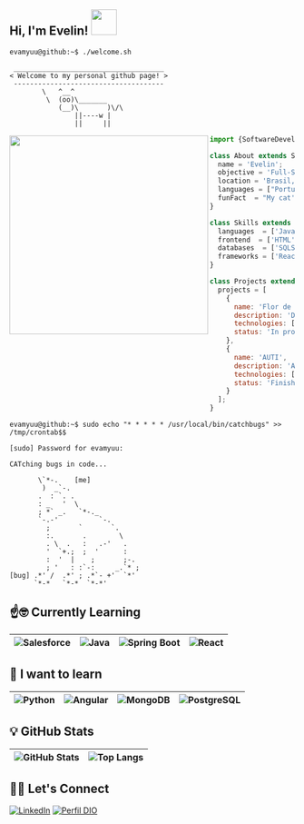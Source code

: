 <h2> Hi, I'm Evelin! <img src="https://media.giphy.com/media/3vOB7lZQvYKoE/giphy.gif" width="45"></h2>

```console
evamyuu@github:~$ ./welcome.sh
```

```
 _____________________________________
< Welcome to my personal github page! >
 ------------------------------------- 
        \   ^__^
         \  (oo)\_______
            (__)\       )\/\
                ||----w |
                ||     ||
```
<img align="left" src="https://media.giphy.com/media/ge8V1m6LFNyBg9sIHV/giphy.gif" width="350"/> 

```js
import {SoftwareDeveloper} from '@evamyuu';

class About extends SoftwareDeveloper {
  name = 'Evelin';
  objective = 'Full-Stack Developer';
  location = 'Brasil, SP';
  languages = ["Portuguese", "English"];
  funFact  = "My cat's name is Feijão!";
}

class Skills extends SoftwareDeveloper {
  languages  = ['Java', 'C#'];
  frontend  = ['HTML', 'CSS', 'JavaScript'];
  databases  = ['SQLServer', 'OracleDB'];
  frameworks = ['React', '.NET'];
}

class Projects extends SoftwareDeveloper {
  projects = [
    {
      name: 'Flor de Lotus ERP',
      description: 'Developing an ERP system for a veterinary clinic.',
      technologies: ['Java', 'React'],
      status: 'In process'
    },
    {
      name: 'AUTI',
      description: 'A website with mini-games designed to aid in cognitive development of children with TEA.',
      technologies: ['React', 'TypeScript', 'Vite'],
      status: 'Finished'
    }
  ];
}
```

```console
evamyuu@github:~$ sudo echo "* * * * * /usr/local/bin/catchbugs" >> /tmp/crontab$$
```


```
[sudo] Password for evamyuu:

CATching bugs in code...
                              
       \`*-.    [me]              
        )  _`-.                 
       .  : `. .                
       : _   '  \               
       ; *` _.   `*-._          
       `-.-'          `-.       
         ;       `       `.     
         :.       .        \    
         . \  .   :   .-'   .   
         '  `+.;  ;  '      :   
         :  '  |    ;       ;-. 
         ; '   : :`-:     _.`* ;
[bug] .*' /  .*' ; .*`- +'  `*' 
      `*-*   `*-*  `*-*'
```
## ☝️🤓 Currently Learning

<center>

| ![Salesforce](https://img.shields.io/badge/Salesforce-00A1E0?style=for-the-badge&logo=salesforce&logoColor=white) | ![Java](https://img.shields.io/badge/java-%23ED8B00.svg?style=for-the-badge&logo=openjdk&logoColor=white) | ![Spring Boot](https://img.shields.io/badge/Spring_Boot-6DB33F?style=for-the-badge&logo=spring-boot&logoColor=white) | ![React](https://img.shields.io/badge/React-20232A?style=for-the-badge&logo=react&logoColor=61DAFB) |
|---|---|---|---|

</center>

## 🌱 I want to learn

<center>

| ![Python](https://img.shields.io/badge/Python-3776AB?style=for-the-badge&logo=python&logoColor=white) | ![Angular](https://img.shields.io/badge/Angular-DD0031?style=for-the-badge&logo=angular&logoColor=white) | ![MongoDB](https://img.shields.io/badge/MongoDB-47A248?style=for-the-badge&logo=mongodb&logoColor=white) | ![PostgreSQL](https://img.shields.io/badge/PostgreSQL-336791?style=for-the-badge&logo=postgresql&logoColor=white) |
|---|---|---|---|

</center>

## 💡 GitHub Stats

<center>

| ![GitHub Stats](https://github-readme-stats.vercel.app/api?username=evamyuu&theme=dark&bg_color=0D1117&border_color=444C56&show_icons=true&icon_color=444C56&title_color=FFB7C5&text_color=FFB7C5) | ![Top Langs](https://github-readme-stats.vercel.app/api/top-langs/?username=evamyuu&layout=compact&bg_color=0D1117&border_color=444C56&title_color=FFB7C5&text_color=ADBAC7) |
|---|---|

</center>

## 🙋‍♀️ Let's Connect

[![LinkedIn](https://img.shields.io/badge/LinkedIn-0077B5?style=for-the-badge&logo=linkedin&logoColor=white)](https://www.linkedin.com/in/evelin-cordeiro/)
[![Perfil DIO](https://img.shields.io/badge/-Meu%20Perfil%20na%20DIO-30A3DC?style=for-the-badge)](https://www.dio.me/users/evelincordeiro2012)
